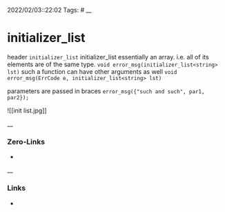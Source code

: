 2022/02/03::22:02
Tags: #
__
# initializer_list
header `initializer_list`
initializer_list essentially an array. i.e. all of its elements are of the same type.
`void error_msg(initializer_list<string> lst)`
such a function can have other arguments as well
`void error_msg(ErrCode e, initializer_list<string> lst)`

parameters are passed in braces
`error_msg({"such and such", par1, par2});`

![[init list.jpg]]

__
### Zero-Links
-
__
### Links
-